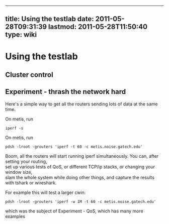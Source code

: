 
---
title: Using the testlab
date: 2011-05-28T09:31:39
lastmod: 2011-05-28T11:50:40
type: wiki
---
Using the testlab
=================

Cluster control
---------------

Experiment - thrash the network hard
------------------------------------

Here's a simple way to get all the routers sending lots of data at the
same time.

On <link>metis</link>, run

`iperf -s`

On <link>metis</link>, run

`pdsh -lroot -grouters 'iperf -t 60 -c metis.noise.gatech.edu'`

Boom, all the routers will start running iperf simultaneously. You can,
after <link>setting your routing</link>,\
set up various tests of <link>QoS</link>, or <link>different TCP/ip
stacks</link>, or <link>changing your window size</link>,\
slam the whole system while doing other things, and capture the results
with tshark or wireshark.

For example this will test a larger cwin:

`pdsh -lroot -grouters 'iperf -w 1M -t 60 -c metis.noise.gatech.edu'`

which was the subject of <link>Experiment - QoS</link>, which has many
more examples
